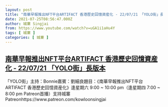```yaml
---
layout: post
title: "南華早報推出NFT平台ARTIFACT 香港歷史回憶資産化 - 22/07/21 「YOLO街」長版本"
date: 2021-07-25T08:56:47.000Z
author: 城寨 Singjai
from: https://www.youtube.com/watch?v=uGA1i1aHu4Y
tags: [ 城寨 ]
categories: [ 城寨 ]
---
```

<!--1627203407000-->
[南華早報推出NFT平台ARTIFACT 香港歷史回憶資産化 - 22/07/21 「YOLO街」長版本](https://www.youtube.com/watch?v=uGA1i1aHu4Y)
------

<div>
「YOLO街」主持：Bonnie嘉賓：劉細良題目：《南華早報推出NFT平台ARTIFACT 香港歷史回憶資産化》逢星期六 9:00 ~ 10:00 pm（逢星期四 7:00 ~ 8:00 pm Patreon首播）支持城寨Patreonhttps://www.patreon.com/kowloonsingjai
</div>
